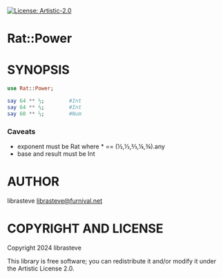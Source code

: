 [![License: Artistic-2.0](https://img.shields.io/badge/License-Artistic%202.0-0298c3.svg)](https://opensource.org/licenses/Artistic-2.0)

# Rat::Power

SYNOPSIS
========

```raku
use Rat::Power;

say 64 ** ⅓;        #Int
say 64 ** ⅔;        #Int
say 60 ** ⅓;        #Num
```

### Caveats

- exponent must be Rat where * == (½,⅓,⅔,¼,¾).any
- base and result must be Int

AUTHOR
======

librasteve <librasteve@furnival.net>

COPYRIGHT AND LICENSE
=====================

Copyright 2024 librasteve

This library is free software; you can redistribute it and/or modify it under the Artistic License 2.0.


